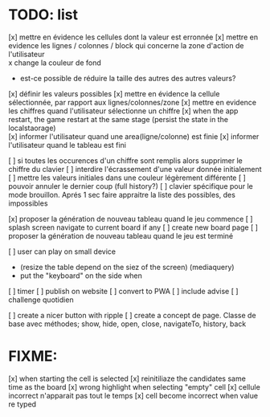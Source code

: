 # TODO: list

[x] mettre en évidence les cellules dont la valeur est erronnée
[x] mettre en evidence les lignes / colonnes / block qui concerne la zone d'action de l'utilisateur  
  x  change la couleur de fond
  - est-ce possible de réduire la taille des autres des autres valeurs?

[x] définir les valeurs possibles
[x] mettre en évidence la cellule sélectionnée, par rapport aux lignes/colonnes/zone
[x] mettre en evidence les chiffres quand l'utilisateur sélectionne un chiffre
[x] when the app restart, the game restart at the same stage (persist the state in the localstaorage)  
[x] informer l'utilisateur quand une area(ligne/colonne) est finie
[x] informer l'utilisateur quand le tableau est fini

[ ] si toutes les occurences d'un chiffre sont remplis alors supprimer le chiffre du clavier 
[ ] interdire l'écrassement d'une valeur donnée initialement
[ ] mettre les valeurs initiales dans une couleur légèrement différente
[ ] pouvoir annuler le dernier coup (full history?)
[ ] clavier spécifique pour le mode brouillon. Aprés 1 sec faire appraitre la liste des possibles, des impossibles

[x] proposer la génération de nouveau tableau quand le jeu commence
[ ] splash screen navigate to current board if any
[ ] create new board page
[ ] proposer la génération de nouveau tableau quand le jeu est terminé

[ ] user can play on small device
* (resize the table depend on the siez of the screen)
(mediaquery)
* put the "keyboard" on the side when 

[ ] timer
[ ] publish on website
[ ] convert to PWA
[ ] include advise 
[ ] challenge quotidien

[ ] create a nicer button with ripple
[ ] create a concept de page. Classe de base avec méthodes; show, hide, open, close, navigateTo, history, back

# FIXME: 

[x] when starting the cell is selected
[x] reinitiliaze the candidates same time as the board
[x] wrong highlight when selecting "empty" cell
[x] cellule incorrect n'apparait pas tout le temps
[x] cell become incorrect when value re typed